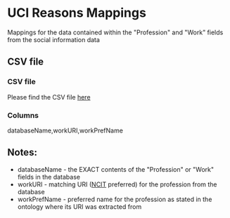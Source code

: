 # UCI Reasons Mappings

Mappings for the data contained within the "Profession" and "Work" fields from the social information data 

## CSV file 

### CSV file
Please find the CSV file [here](../csv/work_mappings.csv)

### Columns

databaseName,workURI,workPrefName


## Notes:
  * databaseName - the EXACT contents of the "Profession" or "Work" fields in the database
  * workURI - matching URI ([NCIT](http://www.ontobee.org/ontology/NCIT) preferred) for the profession from the database
  * workPrefName - preferred name for the profession as stated in the ontology where its URI was extracted from
  